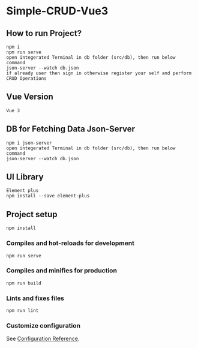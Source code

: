 # Simple-CRUD-Vue3
## How to run Project?
```
npm i
npm run serve
open integerated Terminal in db folder (src/db), then run below command
json-server --watch db.json
if already user then sign in otherwise register your self and perform CRUD Operations
```

## Vue Version
```
Vue 3
```
## DB for Fetching Data Json-Server
```
npm i json-server
open integerated Terminal in db folder (src/db), then run below command
json-server --watch db.json  
```
## UI Library
```
Element plus
npm install --save element-plus
```
## Project setup
```
npm install
```

### Compiles and hot-reloads for development
```
npm run serve
```

### Compiles and minifies for production
```
npm run build
```

### Lints and fixes files
```
npm run lint
```

### Customize configuration
See [Configuration Reference](https://cli.vuejs.org/config/).